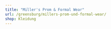 ```yaml
---
title: "Miller's Prom & Formal Wear"
url: /greensburg/millers-prom-und-formal-wear/
shop: Kleidung
---
```

